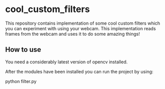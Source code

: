 # cool_custom_filters

This repository contains implementation of some cool custom filters which you can experiment with using your webcam. This implementation reads frames from the webcam and uses it to do some amazing things!

## How to use

You need a considerably latest version of opencv installed.

After the modules have been installed you can run the project by using:

python filter.py 
